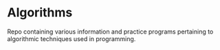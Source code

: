 # Algorithms
Repo containing various information and practice programs pertaining to algorithmic techniques used in programming.
